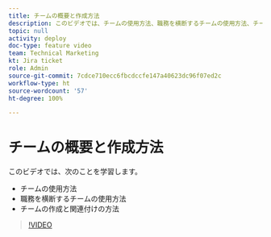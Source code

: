 ```yaml
---
title: チームの概要と作成方法
description: このビデオでは、チームの使用方法、職務を横断するチームの使用方法、チームの作成方法について説明します。
topic: null
activity: deploy
doc-type: feature video
team: Technical Marketing
kt: Jira ticket
role: Admin
source-git-commit: 7cdce710ecc6fbcdccfe147a40623dc96f07ed2c
workflow-type: ht
source-wordcount: '57'
ht-degree: 100%

---
```


# チームの概要と作成方法

このビデオでは、次のことを学習します。

* チームの使用方法
* 職務を横断するチームの使用方法
* チームの作成と関連付けの方法

>[!VIDEO](https://video.tv.adobe.com/v/335071/?quality=12)
